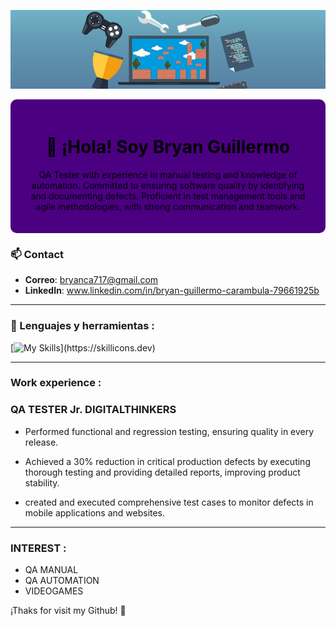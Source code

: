 ![Banner](https://github.com/Bryan717/Bryan717/blob/main/banner.jpg)


<div style="background-color: #4B0082; padding: 20px; border-radius: 10px; text-align: center; color: black;">
  <h1>👋 ¡Hola! Soy Bryan Guillermo</h1>
  <p>QA Tester with experience in manual testing and knowledge of automation. Committed to ensuring software quality by identifying and
documenting defects. Proficient in test management tools and agile methodologies, with strong communication and teamwork.</p>
</div>


### 📫 Contact
- **Correo**: [bryanca717@gmail.com](mailto:bryanca717@gmail.com)
- **LinkedIn**: www.linkedin.com/in/bryan-guillermo-carambula-79661925b

---
### 🚀 Lenguajes y herramientas :
<div id="header" align="left">
  
   [![My Skills](https://skillicons.dev/icons?i=py,postman,github,js,html,css,figma,mysql,mongodb,)](https://skillicons.dev)

---
   ###  Work experience :
   ### QA TESTER Jr. DIGITALTHINKERS
   - Performed functional and regression testing, ensuring
    quality in every release. 
    
   - Achieved a 30% reduction in critical production defects by
    executing thorough testing and providing detailed reports,
    improving product stability.
 - created and executed comprehensive test cases to monitor
      defects in mobile applications and websites.

---
###  INTEREST :
- QA MANUAL
- QA AUTOMATION
- VIDEOGAMES

</div>
¡Thaks for visit my Github! 🚀
